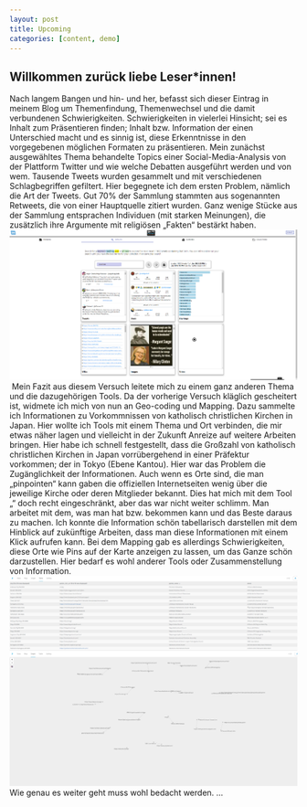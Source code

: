 ```yaml
---
layout: post
title: Upcoming
categories: [content, demo]
---
```

## Willkommen zurück liebe Leser*innen!
Nach langem Bangen und hin- und her, befasst sich dieser Eintrag in meinem Blog um Themenfindung,
Themenwechsel und die damit verbundenen Schwierigkeiten.
Schwierigkeiten in vielerlei Hinsicht; sei es Inhalt zum Präsentieren finden; Inhalt bzw. Information der
einen Unterschied macht und es sinnig ist, diese Erkenntnisse in den vorgegebenen möglichen
Formaten zu präsentieren.
Mein zunächst ausgewähltes Thema behandelte Topics einer Social-Media-Analysis von der Plattform
Twitter und wie welche Debatten ausgeführt werden und von wem. Tausende Tweets wurden gesammelt
und mit verschiedenen Schlagbegriffen gefiltert. Hier begegnete ich dem ersten Problem, nämlich die Art
der Tweets. Gut 70% der Sammlung stammten aus sogenannten Retweets, die von einer Hauptquelle
zitiert wurden. Ganz wenige Stücke aus der Sammlung entsprachen Individuen (mit starken Meinungen),
die zusätzlich ihre Argumente mit religiösen „Fakten“ bestärkt haben.
![bild2.png](https://github.com/ParticipantStudentD/ParticipantStudentD.github.io/blob/94e0b5ef61a8764a4c4ba17fbee4c6c0cf0400a7/bild2.png)
<img src="img/bild.1.PNG" class="img-responsive" alt=""> </div>
Mein Fazit aus diesem Versuch leitete mich zu einem ganz anderen Thema und die dazugehörigen
Tools. Da der vorherige Versuch kläglich gescheitert ist, widmete ich mich von nun an Geo-coding und
Mapping. Dazu sammelte ich Informationen zu Vorkommnissen von katholisch christlichen Kirchen in
Japan. Hier wollte ich Tools mit einem Thema und Ort verbinden, die mir etwas näher lagen und
vielleicht in der Zukunft Anreize auf weitere Arbeiten bringen. Hier habe ich schnell festgestellt, dass die
Großzahl von katholisch christlichen Kirchen in Japan vorrübergehend in einer Präfektur vorkommen;
der in Tokyo (Ebene Kantou).
Hier war das Problem die Zugänglichkeit der Informationen. Auch wenn es Orte sind, die man
„pinpointen“ kann gaben die offiziellen Internetseiten wenig über die jeweilige Kirche oder deren
Mitglieder bekannt. Dies hat mich mit dem Tool „“ doch recht eingeschränkt, aber das war nicht weiter
schlimm. Man arbeitet mit dem, was man hat bzw. bekommen kann und das Beste daraus zu machen.
Ich konnte die Information schön tabellarisch darstellen mit dem Hinblick auf zukünftige Arbeiten, dass
man diese Informationen mit einem Klick aufrufen kann.
Bei dem Mapping gab es allerdings Schwierigkeiten, diese Orte wie Pins auf der Karte anzeigen zu
lassen, um das Ganze schön darzustellen. Hier bedarf es wohl anderer Tools oder Zusammenstellung
von Information.
![bild3.png](https://github.com/ParticipantStudentD/ParticipantStudentD.github.io/blob/94e0b5ef61a8764a4c4ba17fbee4c6c0cf0400a7/bild3.png)
![bild4.png](https://github.com/ParticipantStudentD/ParticipantStudentD.github.io/blob/94e0b5ef61a8764a4c4ba17fbee4c6c0cf0400a7/bild4.png)
Wie genau es weiter geht muss wohl bedacht werden.
...
